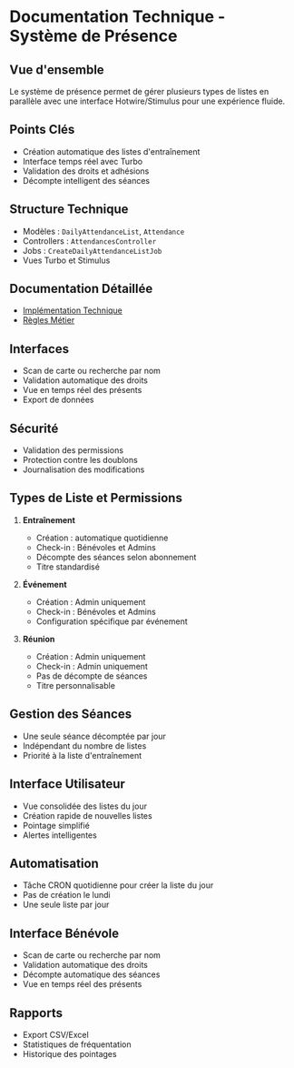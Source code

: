 # Documentation Technique - Système de Présence

## Vue d'ensemble
Le système de présence permet de gérer plusieurs types de listes en parallèle avec une interface Hotwire/Stimulus pour une expérience fluide.

## Points Clés
- Création automatique des listes d'entraînement
- Interface temps réel avec Turbo
- Validation des droits et adhésions
- Décompte intelligent des séances

## Structure Technique
- Modèles : `DailyAttendanceList`, `Attendance`
- Controllers : `AttendancesController`
- Jobs : `CreateDailyAttendanceListJob`
- Vues Turbo et Stimulus

## Documentation Détaillée
- [Implémentation Technique](implementation.md)
- [Règles Métier](../..../..../../requirements/1_métier/presence/regles.md)

## Interfaces
- Scan de carte ou recherche par nom
- Validation automatique des droits
- Vue en temps réel des présents
- Export de données

## Sécurité
- Validation des permissions
- Protection contre les doublons
- Journalisation des modifications

## Types de Liste et Permissions

1. **Entraînement**
   - Création : automatique quotidienne
   - Check-in : Bénévoles et Admins
   - Décompte des séances selon abonnement
   - Titre standardisé

2. **Événement**
   - Création : Admin uniquement
   - Check-in : Bénévoles et Admins
   - Configuration spécifique par événement

3. **Réunion**
   - Création : Admin uniquement
   - Check-in : Admin uniquement
   - Pas de décompte de séances
   - Titre personnalisable

## Gestion des Séances
- Une seule séance décomptée par jour
- Indépendant du nombre de listes
- Priorité à la liste d'entraînement

## Interface Utilisateur
- Vue consolidée des listes du jour
- Création rapide de nouvelles listes
- Pointage simplifié
- Alertes intelligentes

## Automatisation
- Tâche CRON quotidienne pour créer la liste du jour
- Pas de création le lundi
- Une seule liste par jour

## Interface Bénévole
- Scan de carte ou recherche par nom
- Validation automatique des droits
- Décompte automatique des séances
- Vue en temps réel des présents

## Rapports
- Export CSV/Excel
- Statistiques de fréquentation
- Historique des pointages 
